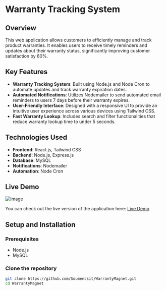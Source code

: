 # Warranty Tracking System

## Overview

This web application allows customers to efficiently manage and track product warranties. It enables users to receive timely reminders and updates about their warranty status, significantly improving customer satisfaction by 60%.

## Key Features

- **Warranty Tracking System**: Built using Node.js and Node Cron to automate updates and track warranty expiration dates.
- **Automated Notifications**: Utilizes Nodemailer to send automated email reminders to users 7 days before their warranty expires.
- **User-Friendly Interface**: Designed with a responsive UI to provide an intuitive user experience across various devices using Tailwind CSS.
- **Fast Warranty Lookup**: Includes search and filter functionalities that reduce warranty lookup time to under 5 seconds.

## Technologies Used

- **Frontend**: React.js, Tailwind CSS
- **Backend**: Node.js, Express.js
- **Database**: MySQL
- **Notifications**: Nodemailer
- **Automation**: Node Cron

## Live Demo
![image](https://github.com/user-attachments/assets/725c075a-6b48-4ac7-bfb0-4f8280b70219)


You can check out the live version of the application here: [Live Demo]([[https://your-live-link.com](https://warm-llama-dbb071.netlify.app)]([https://dapper-empanada-516e40.netlify.app/](https://warm-llama-dbb071.netlify.app)))

## Setup and Installation

### Prerequisites

- Node.js
- MySQL

### Clone the repository

```bash
git clone https://github.com/Soumencsit/WarrantyMagnet.git
cd WarrantyMagnet
